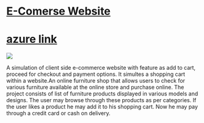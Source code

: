 # [E-Comerse Website](https://bhaiyyashabmandhare.github.io/E-com-web/)
# [azure link](https://yellow-pond-08bd7ac10.2.azurestaticapps.net/)

<a href="https://www.youtube.com/DrUOAqqcg5E"><img src=https://upload.wikimedia.org/wikipedia/commons/thumb/0/09/YouTube_full-color_icon_%282017%29.svg/240px-YouTube_full-color_icon_%282017%29.svg.png /></a>

A simulation of client side e-commerce website with feature as add to cart, proceed for checkout and payment options. It simultes a shopping cart within a website.An online furniture shop that allows users to check for various furniture available at the online store and purchase online. The project consists of list of furniture products displayed in various models and designs. The user may browse through these products as per categories. If the user likes a product he may add it to his shopping cart. Now he may pay through a credit card or cash on delivery.
